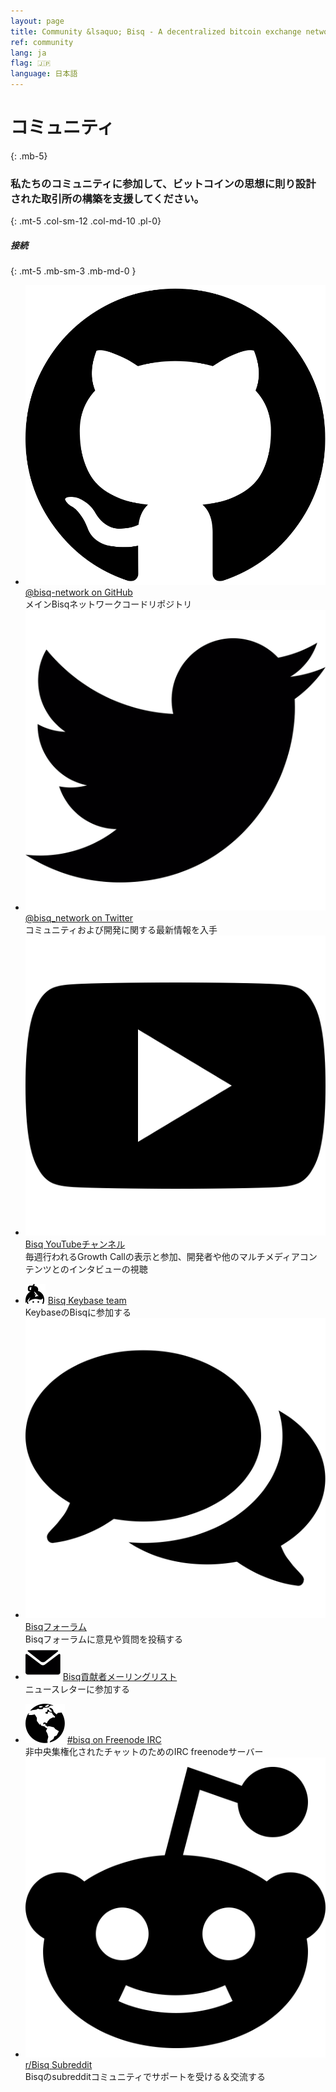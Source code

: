 ```yaml
---
layout: page
title: Community &lsaquo; Bisq - A decentralized bitcoin exchange network
ref: community
lang: ja
flag: 🇯🇵
language: 日本語
---
```

# コミュニティ
{: .mb-5}

### 私たちのコミュニティに参加して、ビットコインの思想に則り設計された取引所の構築を支援してください。
{: .mt-5 .col-sm-12 .col-md-10 .pl-0}



##### 接続
{: .mt-5 .mb-sm-3 .mb-md-0 }

<div class="row mb-sm-4 mb-md-0">

  <ul class="mt-sm-0 mb-0 mt-md-3 mb-md-5 community-links grey col-sm-12 col-md-4 pr-3">
    <li><img src="/images/community/github.svg" alt="github"> <a href="https://github.com/bisq-network">@bisq-network on GitHub</a> <br>メインBisqネットワークコードリポジトリ</li>
    <li><img src="/images/community/twitter.svg" alt="twitter"> <a href="https://twitter.com/bisq_network">@bisq_network on Twitter</a> <br>コミュニティおよび開発に関する最新情報を入手</li>
    <li><img src="/images/community/youtube.svg" alt="youtube"> <a href="https://www.youtube.com/c/bisq-network">Bisq YouTubeチャンネル</a> <br>毎週行われるGrowth Callの表示と参加、開発者や他のマルチメディアコンテンツとのインタビューの視聴</li>
   </ul>
   <ul class="mt-sm-0 mb-0 mt-md-3 mb-md-5 community-links grey col-sm-12 col-md-4 pr-3">
    <li><img src="/images/community/keybase.svg" alt="keybase"> <a href="https://keybase.io/team/bisq">Bisq Keybase team</a>  <br>KeybaseのBisqに参加する</li>
    <li><img src="/images/community/forum.svg" alt="forum"> <a href="https://bisq.community">Bisqフォーラム</a> <br>Bisqフォーラムに意見や質問を投稿する</li>
    <li><img src="/images/community/mailinglist.svg" alt="mailinglist"> <a href="https://lists.bisq.network/listinfo/bisq-contrib">Bisq貢献者メーリングリスト</a> <br>ニュースレターに参加する</li>
   </ul>
   <ul class="mt-sm-0 mb-0 mt-md-3 mb-md-5 community-links grey col-sm-12 col-md-4 pr-3">
     <li><img src="/images/community/irc.svg" alt="irc"> <a href="https://webchat.freenode.net/?channels=bisq">#bisq on Freenode IRC</a><br>非中央集権化されたチャットのためのIRC freenodeサーバー</li>
     <li><img src="/images/community/reddit.svg" alt="reddit"> <a href="https://www.reddit.com/r/bisq">r/Bisq Subreddit</a> <br>Bisqのsubredditコミュニティでサポートを受ける＆交流する</li>
  </ul>
</div>
